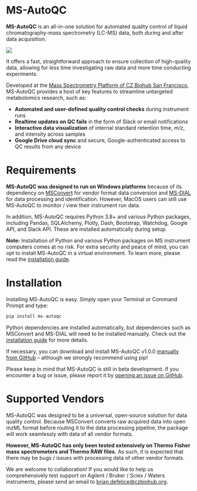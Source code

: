 # MS-AutoQC
**MS-AutoQC** is an all-in-one solution for automated quality control of liquid chromatography-mass spectrometry (LC-MS) data, both during and after data acquisition.

![](https://user-images.githubusercontent.com/7220175/200887970-d8bcc29e-3a9a-4a51-912a-56a223d50f8a.png)
<br>

It offers a fast, straightforward approach to ensure collection of high-quality data, allowing for less time investigating raw data and more time conducting experiments.

Developed at the [Mass Spectrometry Platform of CZ Biohub San Francisco](https://www.czbiohub.org/mass-spec/), MS-AutoQC provides a host of key features to streamline untargeted metabolomics research, such as:

- **Automated and user-defined quality control checks** during instrument runs
- **Realtime updates on QC fails** in the form of Slack or email notifications
- **Interactive data visualization** of internal standard retention time, _m/z_, and intensity across samples
- **Google Drive cloud sync** and secure, Google-authenticated access to QC results from any device

# Requirements
**MS-AutoQC was designed to run on Windows platforms** because of its dependency on [MSConvert](https://proteowizard.sourceforge.io/tools/msconvert.html) for vendor format data conversion and [MS-DIAL](http://prime.psc.riken.jp/compms/msdial/main.html) for data processing and identification. However, MacOS users can still use MS-AutoQC to monitor / view their instrument run data.

In addition, MS-AutoQC requires Python 3.8+ and various Python packages, including Pandas, SQLAlchemy, Plotly, Dash, Bootstrap, Watchdog, Google API, and Slack API. These are installed automatically during setup.

**Note:** Installation of Python and various Python packages on MS instrument computers comes at no risk. For extra security and peace of mind, you can opt to install MS-AutoQC in a virtual environment. To learn more, please read the [installation guide](https://czbiohub.github.io/MS-AutoQC/installation.html).

# Installation
Installing MS-AutoQC is easy. Simply open your Terminal or Command Prompt and type:
```python
pip install ms-autoqc
```

Python dependencies are installed automatically, but dependencies such as MSConvert and MS-DIAL will need to be installed manually. Check out the [installation guide](https://czbiohub.github.io/MS-AutoQC/installation.html) for more details.

If necessary, you can download and install MS-AutoQC v1.0.0 [manually from GitHub](https://github.com/czbiohub/MS-AutoQC/releases) – although we strongly recommend using pip!

Please keep in mind that MS-AutoQC is still in beta development. If you encounter a bug or issue, please report it by [opening an issue on GitHub](https://github.com/czbiohub/MS-AutoQC/issues).

# Supported Vendors
MS-AutoQC was designed to be a universal, open-source solution for data quality control. Because MSConvert converts raw acquired data into open mzML format before routing it to the data processing pipeline, the package will work seamlessly with data of all vendor formats.

**However, MS-AutoQC has only been tested extensively on Thermo Fisher mass spectrometers and Thermo RAW files.** As such, it is expected that there may be bugs / issues with processing data of other vendor formats.

We are welcome to collaboration! If you would like to help us comprehensively test support on Agilent / Bruker / Sciex / Waters instruments, please send an email to [brian.defelice@czbiohub.org](mailto:brian.defelice@czbiohub.org).
